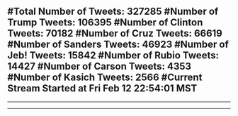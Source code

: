 #Total Number of Tweets: 327285 
#Number of Trump Tweets: 106395
#Number of Clinton Tweets: 70182
#Number of Cruz Tweets: 66619
#Number of Sanders Tweets: 46923
#Number of Jeb! Tweets: 15842
#Number of Rubio Tweets: 14427
#Number of Carson Tweets: 4353
#Number of Kasich Tweets: 2566
#Current Stream Started at Fri Feb 12 22:54:01 MST
---
---
---
